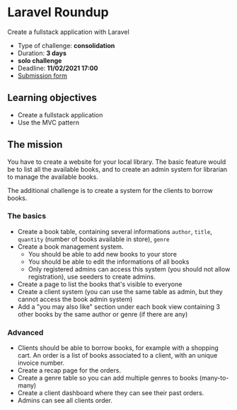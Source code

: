 # Laravel Roundup

Create a fullstack application with Laravel 

- Type of challenge: **consolidation**  
- Duration: **3 days**  
- **solo challenge**
- Deadline: **11/02/2021 17:00**
- [Submission form](https://forms.gle/UmTTfyF59kueUYhh7)

## Learning objectives

- Create a fullstack application 
- Use the MVC pattern

## The mission

You have to create a website for your local library. The basic feature would be to list all the available books, and to create an admin system for librarian to manage the available books.

The additional challenge is to create a system for the clients to borrow books.

### The basics

- Create a book table, containing several informations `author`, `title`, `quantity` (number of books available in store), `genre`
- Create a book management system.
    - You should be able to add new books to your store
    - You should be able to edit the informations of all books
    - Only registered admins can access this system (you should not allow registration), use seeders to create admins.
- Create a page to list the books that's visible to everyone
- Create a client system (you can use the same table as admin, but they cannot access the book admin system)
- Add a "you may also like" section under each book view containing 3 other books by the same author or genre (if there are any)

### Advanced

- Clients should be able to borrow books, for example with a shopping cart. An order is a list of books associated to a client, with an unique invoice number.
- Create a recap page for the orders.
- Create a genre table so you can add multiple genres to books (many-to-many)
- Create a client dashboard where they can see their past orders.
- Admins can see all clients order.